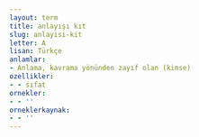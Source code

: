 ```yaml
---
layout: term
title: anlayışı kıt
slug: anlayisi-kit
letter: A
lisan: Türkçe
anlamlar:
- Anlama, kavrama yönünden zayıf olan (kimse)
ozellikler:
- - sıfat
ornekler:
- - ''
orneklerkaynak:
- - ''
---
```

